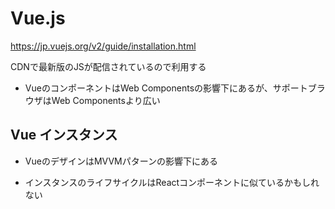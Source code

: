 # Vue.js

https://jp.vuejs.org/v2/guide/installation.html

CDNで最新版のJSが配信されているので利用する

 - VueのコンポーネントはWeb Componentsの影響下にあるが、サポートブラウザはWeb Componentsより広い


## Vue インスタンス

 - VueのデザインはMVVMパターンの影響下にある

- インスタンスのライフサイクルはReactコンポーネントに似ているかもしれない
